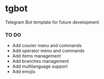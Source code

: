 # tgbot
Telegram Bot template for future development


### TO DO
* Add courier menu and commands
* Add operator menu and commands
* Add items management
* Add branches management
* Add multilanguage support
* Add emojis
